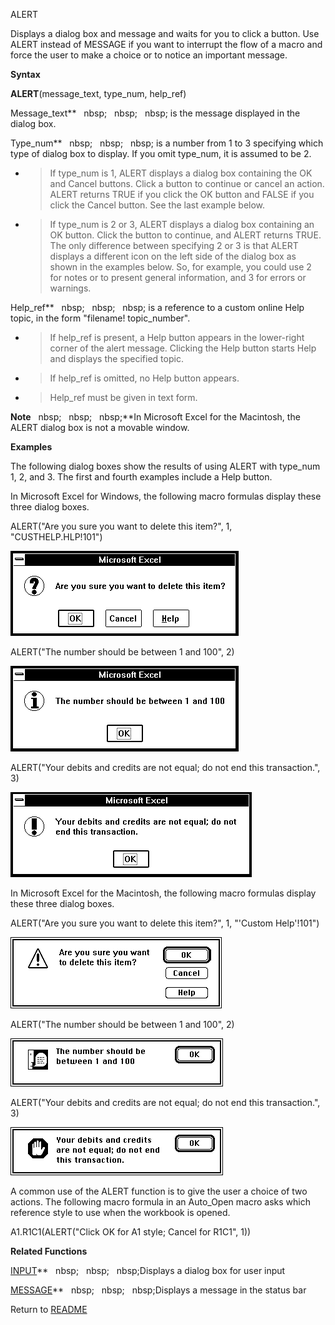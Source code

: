 ALERT

Displays a dialog box and message and waits for you to click a button.
Use ALERT instead of MESSAGE if you want to interrupt the flow of a
macro and force the user to make a choice or to notice an important
message.

**Syntax**

**ALERT**(message\_text, type\_num, help\_ref)

Message\_text**&nbsp;&nbsp;&nbsp;nbsp;&nbsp;&nbsp;&nbsp;nbsp;&nbsp;&nbsp;&nbsp;nbsp;&nbsp;is the message displayed in the
dialog box.

Type\_num**&nbsp;&nbsp;&nbsp;nbsp;&nbsp;&nbsp;&nbsp;nbsp;&nbsp;&nbsp;&nbsp;nbsp;&nbsp;is a number from 1 to 3 specifying
which type of dialog box to display. If you omit type\_num, it is
assumed to be 2.

  - > If type\_num is 1, ALERT displays a dialog box containing the OK
    > and Cancel buttons. Click a button to continue or cancel an
    > action. ALERT returns TRUE if you click the OK button and FALSE if
    > you click the Cancel button. See the last example below.

  - > If type\_num is 2 or 3, ALERT displays a dialog box containing an
    > OK button. Click the button to continue, and ALERT returns TRUE.
    > The only difference between specifying 2 or 3 is that ALERT
    > displays a different icon on the left side of the dialog box as
    > shown in the examples below. So, for example, you could use 2 for
    > notes or to present general information, and 3 for errors or
    > warnings.


Help\_ref**&nbsp;&nbsp;&nbsp;nbsp;&nbsp;&nbsp;&nbsp;nbsp;&nbsp;&nbsp;&nbsp;nbsp;&nbsp;is a reference to a custom online Help
topic, in the form "filename\! topic\_number".

  - > If help\_ref is present, a Help button appears in the lower-right
    > corner of the alert message. Clicking the Help button starts Help
    > and displays the specified topic.

  - > If help\_ref is omitted, no Help button appears.

  - > Help\_ref must be given in text form.


**Note**&nbsp;&nbsp;&nbsp;nbsp;&nbsp;&nbsp;&nbsp;nbsp;&nbsp;&nbsp;&nbsp;nbsp;**In Microsoft Excel for the Macintosh, the
ALERT dialog box is not a movable window.

**Examples**

The following dialog boxes show the results of using ALERT with
type\_num 1, 2, and 3. The first and fourth examples include a Help
button.

In Microsoft Excel for Windows, the following macro formulas display
these three dialog boxes.

ALERT("Are you sure you want to delete this item?", 1,
"CUSTHELP.HLP\!101")

![](./media/image3.png)

ALERT("The number should be between 1 and 100", 2)

![](./media/image4.png)

ALERT("Your debits and credits are not equal; do not end this
transaction.", 3)

![](./media/image5.png)

In Microsoft Excel for the Macintosh, the following macro formulas
display these three dialog boxes.

ALERT("Are you sure you want to delete this item?", 1, "'Custom
Help'\!101")

![](./media/image6.png)

ALERT("The number should be between 1 and 100", 2)

![](./media/image7.png)

ALERT("Your debits and credits are not equal; do not end this
transaction.", 3)

![](./media/image8.png)

A common use of the ALERT function is to give the user a choice of two
actions. The following macro formula in an Auto\_Open macro asks which
reference style to use when the workbook is opened.

A1.R1C1(ALERT("Click OK for A1 style; Cancel for R1C1", 1))

**Related Functions**

[INPUT](INPUT.md)**&nbsp;&nbsp;&nbsp;nbsp;&nbsp;&nbsp;&nbsp;nbsp;&nbsp;&nbsp;&nbsp;nbsp;Displays a dialog box for user input

[MESSAGE](MESSAGE.md)**&nbsp;&nbsp;&nbsp;nbsp;&nbsp;&nbsp;&nbsp;nbsp;&nbsp;&nbsp;&nbsp;nbsp;Displays a message in the status bar



Return to [README](README.md)

